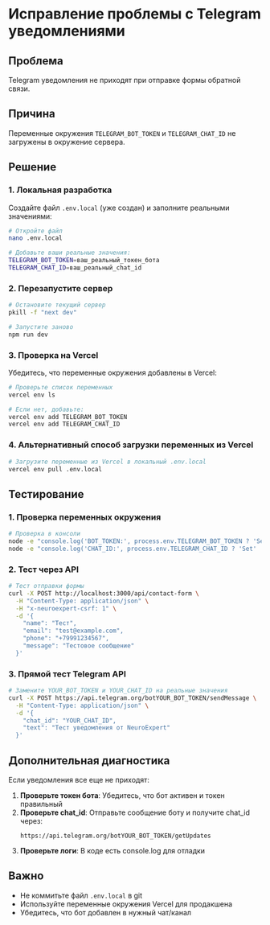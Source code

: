 # Исправление проблемы с Telegram уведомлениями

## Проблема
Telegram уведомления не приходят при отправке формы обратной связи.

## Причина
Переменные окружения `TELEGRAM_BOT_TOKEN` и `TELEGRAM_CHAT_ID` не загружены в окружение сервера.

## Решение

### 1. Локальная разработка

Создайте файл `.env.local` (уже создан) и заполните реальными значениями:

```bash
# Откройте файл
nano .env.local

# Добавьте ваши реальные значения:
TELEGRAM_BOT_TOKEN=ваш_реальный_токен_бота
TELEGRAM_CHAT_ID=ваш_реальный_chat_id
```

### 2. Перезапустите сервер

```bash
# Остановите текущий сервер
pkill -f "next dev"

# Запустите заново
npm run dev
```

### 3. Проверка на Vercel

Убедитесь, что переменные окружения добавлены в Vercel:

```bash
# Проверьте список переменных
vercel env ls

# Если нет, добавьте:
vercel env add TELEGRAM_BOT_TOKEN
vercel env add TELEGRAM_CHAT_ID
```

### 4. Альтернативный способ загрузки переменных из Vercel

```bash
# Загрузите переменные из Vercel в локальный .env.local
vercel env pull .env.local
```

## Тестирование

### 1. Проверка переменных окружения

```bash
# Проверка в консоли
node -e "console.log('BOT_TOKEN:', process.env.TELEGRAM_BOT_TOKEN ? 'Set' : 'Not set')"
node -e "console.log('CHAT_ID:', process.env.TELEGRAM_CHAT_ID ? 'Set' : 'Not set')"
```

### 2. Тест через API

```bash
# Тест отправки формы
curl -X POST http://localhost:3000/api/contact-form \
  -H "Content-Type: application/json" \
  -H "x-neuroexpert-csrf: 1" \
  -d '{
    "name": "Тест",
    "email": "test@example.com",
    "phone": "+79991234567",
    "message": "Тестовое сообщение"
  }'
```

### 3. Прямой тест Telegram API

```bash
# Замените YOUR_BOT_TOKEN и YOUR_CHAT_ID на реальные значения
curl -X POST https://api.telegram.org/botYOUR_BOT_TOKEN/sendMessage \
  -H "Content-Type: application/json" \
  -d '{
    "chat_id": "YOUR_CHAT_ID",
    "text": "Тест уведомления от NeuroExpert"
  }'
```

## Дополнительная диагностика

Если уведомления все еще не приходят:

1. **Проверьте токен бота**: Убедитесь, что бот активен и токен правильный
2. **Проверьте chat_id**: Отправьте сообщение боту и получите chat_id через:
   ```
   https://api.telegram.org/botYOUR_BOT_TOKEN/getUpdates
   ```
3. **Проверьте логи**: В коде есть console.log для отладки

## Важно

- Не коммитьте файл `.env.local` в git
- Используйте переменные окружения Vercel для продакшена
- Убедитесь, что бот добавлен в нужный чат/канал